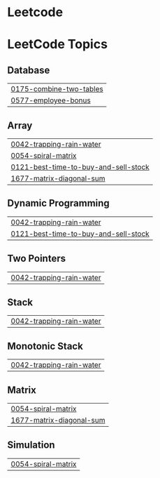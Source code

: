 # Leetcode
<!---LeetCode Topics Start-->
# LeetCode Topics
## Database
|  |
| ------- |
| [0175-combine-two-tables](https://github.com/Gautam7701/Leetcode/tree/master/0175-combine-two-tables) |
| [0577-employee-bonus](https://github.com/Gautam7701/Leetcode/tree/master/0577-employee-bonus) |
## Array
|  |
| ------- |
| [0042-trapping-rain-water](https://github.com/Gautam7701/Leetcode/tree/master/0042-trapping-rain-water) |
| [0054-spiral-matrix](https://github.com/Gautam7701/Leetcode/tree/master/0054-spiral-matrix) |
| [0121-best-time-to-buy-and-sell-stock](https://github.com/Gautam7701/Leetcode/tree/master/0121-best-time-to-buy-and-sell-stock) |
| [1677-matrix-diagonal-sum](https://github.com/Gautam7701/Leetcode/tree/master/1677-matrix-diagonal-sum) |
## Dynamic Programming
|  |
| ------- |
| [0042-trapping-rain-water](https://github.com/Gautam7701/Leetcode/tree/master/0042-trapping-rain-water) |
| [0121-best-time-to-buy-and-sell-stock](https://github.com/Gautam7701/Leetcode/tree/master/0121-best-time-to-buy-and-sell-stock) |
## Two Pointers
|  |
| ------- |
| [0042-trapping-rain-water](https://github.com/Gautam7701/Leetcode/tree/master/0042-trapping-rain-water) |
## Stack
|  |
| ------- |
| [0042-trapping-rain-water](https://github.com/Gautam7701/Leetcode/tree/master/0042-trapping-rain-water) |
## Monotonic Stack
|  |
| ------- |
| [0042-trapping-rain-water](https://github.com/Gautam7701/Leetcode/tree/master/0042-trapping-rain-water) |
## Matrix
|  |
| ------- |
| [0054-spiral-matrix](https://github.com/Gautam7701/Leetcode/tree/master/0054-spiral-matrix) |
| [1677-matrix-diagonal-sum](https://github.com/Gautam7701/Leetcode/tree/master/1677-matrix-diagonal-sum) |
## Simulation
|  |
| ------- |
| [0054-spiral-matrix](https://github.com/Gautam7701/Leetcode/tree/master/0054-spiral-matrix) |
<!---LeetCode Topics End-->